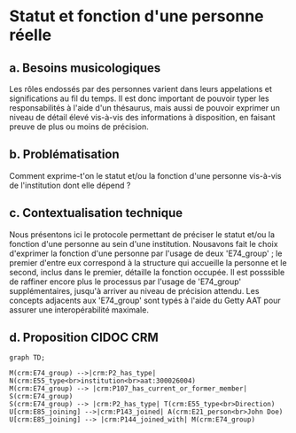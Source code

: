 # Statut et fonction d'une personne réelle

## a. Besoins musicologiques

Les rôles endossés par des personnes varient dans leurs appelations et significations au fil du temps. Il est donc important de pouvoir typer les responsabilités à l'aide d'un thésaurus, mais aussi de pouvoir exprimer un niveau de détail élevé vis-à-vis des informations à disposition, en faisant preuve de plus ou moins de précision.

## b. Problématisation

Comment exprime-t'on le statut et/ou la fonction d'une personne vis-à-vis de l'institution dont elle dépend ?

## c. Contextualisation technique

Nous présentons ici le protocole permettant de préciser le statut et/ou la fonction d'une personne au sein d'une institution. Nousavons fait le choix d'exprimer la fonction d'une personne par l'usage de deux 'E74_group' ; le premier d'entre eux correspond à la structure qui accueille la personne et le second, inclus dans le premier, détaille la fonction occupée. Il est posssible de raffiner encore plus le processus par l'usage de 'E74_group' supplémentaires, jusqu'à arriver au niveau de précision attendu. Les concepts adjacents aux 'E74_group' sont typés à l'aide du Getty AAT pour assurer une interopérabilité maximale.

## d. Proposition CIDOC CRM

```mermaid
graph TD;

M(crm:E74_group) -->|crm:P2_has_type| N(crm:E55_type<br>institution<br>aat:300026004)
M(crm:E74_group) --> |crm:P107_has_current_or_former_member| S(crm:E74_group)
S(crm:E74_group) --> |crm:P2_has_type| T(crm:E55_type<br>Direction)
U[crm:E85_joining] -->|crm:P143_joined| A(crm:E21_person<br>John Doe)
U[crm:E85_joining] --> |crm:P144_joined_with| M(crm:E74_group)

```

